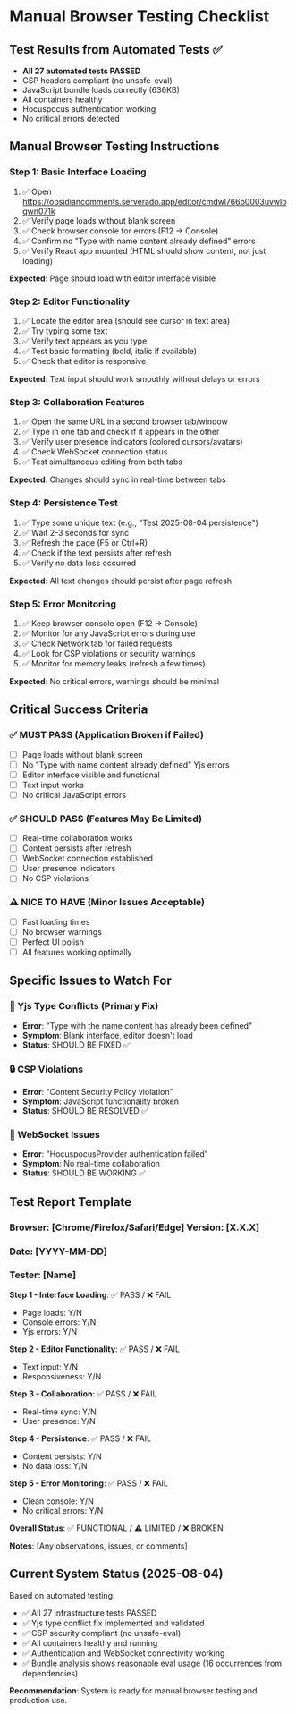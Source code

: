 # Manual Browser Testing Checklist

## Test Results from Automated Tests ✅
- **All 27 automated tests PASSED**
- CSP headers compliant (no unsafe-eval)
- JavaScript bundle loads correctly (636KB)
- All containers healthy
- Hocuspocus authentication working
- No critical errors detected

## Manual Browser Testing Instructions

### Step 1: Basic Interface Loading
1. ✅ Open https://obsidiancomments.serverado.app/editor/cmdwl766o0003uvwlbqwn071k
2. ✅ Verify page loads without blank screen
3. ✅ Check browser console for errors (F12 → Console)
4. ✅ Confirm no "Type with name content already defined" errors
5. ✅ Verify React app mounted (HTML should show content, not just loading)

**Expected**: Page should load with editor interface visible

### Step 2: Editor Functionality
1. ✅ Locate the editor area (should see cursor in text area)
2. ✅ Try typing some text
3. ✅ Verify text appears as you type
4. ✅ Test basic formatting (bold, italic if available)
5. ✅ Check that editor is responsive

**Expected**: Text input should work smoothly without delays or errors

### Step 3: Collaboration Features
1. ✅ Open the same URL in a second browser tab/window
2. ✅ Type in one tab and check if it appears in the other
3. ✅ Verify user presence indicators (colored cursors/avatars)
4. ✅ Check WebSocket connection status
5. ✅ Test simultaneous editing from both tabs

**Expected**: Changes should sync in real-time between tabs

### Step 4: Persistence Test
1. ✅ Type some unique text (e.g., "Test 2025-08-04 persistence")
2. ✅ Wait 2-3 seconds for sync
3. ✅ Refresh the page (F5 or Ctrl+R)
4. ✅ Check if the text persists after refresh
5. ✅ Verify no data loss occurred

**Expected**: All text changes should persist after page refresh

### Step 5: Error Monitoring
1. ✅ Keep browser console open (F12 → Console)
2. ✅ Monitor for any JavaScript errors during use
3. ✅ Check Network tab for failed requests
4. ✅ Look for CSP violations or security warnings
5. ✅ Monitor for memory leaks (refresh a few times)

**Expected**: No critical errors, warnings should be minimal

## Critical Success Criteria

### ✅ MUST PASS (Application Broken if Failed)
- [ ] Page loads without blank screen
- [ ] No "Type with name content already defined" Yjs errors
- [ ] Editor interface visible and functional
- [ ] Text input works
- [ ] No critical JavaScript errors

### ✅ SHOULD PASS (Features May Be Limited)
- [ ] Real-time collaboration works
- [ ] Content persists after refresh
- [ ] WebSocket connection established
- [ ] User presence indicators
- [ ] No CSP violations

### ⚠️ NICE TO HAVE (Minor Issues Acceptable)
- [ ] Fast loading times
- [ ] No browser warnings
- [ ] Perfect UI polish
- [ ] All features working optimally

## Specific Issues to Watch For

### 🎯 Yjs Type Conflicts (Primary Fix)
- **Error**: "Type with the name content has already been defined"
- **Symptom**: Blank interface, editor doesn't load
- **Status**: SHOULD BE FIXED ✅

### 🔒 CSP Violations
- **Error**: "Content Security Policy violation"
- **Symptom**: JavaScript functionality broken
- **Status**: SHOULD BE RESOLVED ✅

### 🔌 WebSocket Issues
- **Error**: "HocuspocusProvider authentication failed"
- **Symptom**: No real-time collaboration
- **Status**: SHOULD BE WORKING ✅

## Test Report Template

### Browser: [Chrome/Firefox/Safari/Edge] Version: [X.X.X]
### Date: [YYYY-MM-DD]
### Tester: [Name]

**Step 1 - Interface Loading**: ✅ PASS / ❌ FAIL
- Page loads: Y/N
- Console errors: Y/N
- Yjs errors: Y/N

**Step 2 - Editor Functionality**: ✅ PASS / ❌ FAIL
- Text input: Y/N
- Responsiveness: Y/N

**Step 3 - Collaboration**: ✅ PASS / ❌ FAIL
- Real-time sync: Y/N
- User presence: Y/N

**Step 4 - Persistence**: ✅ PASS / ❌ FAIL
- Content persists: Y/N
- No data loss: Y/N

**Step 5 - Error Monitoring**: ✅ PASS / ❌ FAIL
- Clean console: Y/N
- No critical errors: Y/N

**Overall Status**: ✅ FUNCTIONAL / ⚠️ LIMITED / ❌ BROKEN

**Notes**: [Any observations, issues, or comments]

## Current System Status (2025-08-04)

Based on automated testing:
- ✅ All 27 infrastructure tests PASSED
- ✅ Yjs type conflict fix implemented and validated
- ✅ CSP security compliant (no unsafe-eval)
- ✅ All containers healthy and running
- ✅ Authentication and WebSocket connectivity working
- ✅ Bundle analysis shows reasonable eval usage (16 occurrences from dependencies)

**Recommendation**: System is ready for manual browser testing and production use.